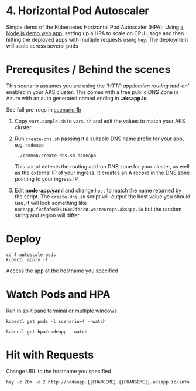 # 4. Horizontal Pod Autoscaler
Simple demo of the Kubernetes Horizontal Pod Autoscaler (HPA). Using [a Node.js demo web app](https://github.com/benc-uk/nodejs-demoapp), setting up a HPA to scale on CPU usage and then hitting the deployed apps with multiple requests using `hey`. The deployment will scale across several pods

# Prerequsites / Behind the scenes
This scenario assumes you are using the *'HTTP application routing add-on'* enabled in your AKS cluster. This comes with a free public DNS Zone in Azure with an auto generated named ending in **.aksapp.io**

See full pre-reqs in [scenario 1b](../1b-advanced)

1. Copy `vars.sample.sh` to `vars.sh` and edit the values to match your AKS cluster
2. Run `create-dns.sh` passing it a suitable DNS name prefix for your app, e.g. `nodeapp`
    ```
    ../common/create-dns.sh nodeapp
    ```
    This script detects the routing add-on DNS zone for your cluster, as well as the external IP of your ingress. It creates an A record in the DNS zone pointing to your ingress IP

3. Edit **node-app.yaml** and change `host` to match the name returned by the script. The `create-dns.sh` script will output the host value you should use, it will look something like `nodeapp.f0dfafed36164c7faac0.westeurope.aksapp.io` but the random string and region will differ.


# Deploy
```
cd 4-autoscale-pods
kubectl apply -f .
```
Access the app at the hostname you specified 

# Watch Pods and HPA
Run in split pane terminal or multiple windows
```
kubectl get pods -l scenario=4 --watch
```
```
kubectl get hpa/nodeapp --watch
```

# Hit with Requests
Change URL to the hostname you specified  
```
hey -z 20m -c 2 http://nodeapp.{{CHANGEME}.{{CHANGEME}}.aksapp.io/info
```
